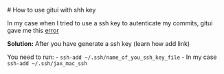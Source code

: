 # How to use gitui with shh key

In my case when I tried to use a ssh key to autenticate my commits, gitui gave me this [error](https://github.com/extrawurst/gitui/issues/495)

**Solution:**
After you have generate a ssh key (learn how add link)

You need to run:
	-  ```ssh-add ~/.ssh/name_of_you_ssh_key_file```
	- In my case ```ssh-add ~/.ssh/jax_mac_ssh```


